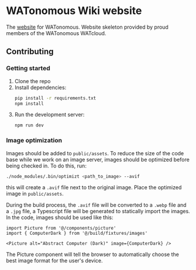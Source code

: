 # WATonomous Wiki website

The [website](https://wiki.watonomous.ca) for WATonomous. Website skeleton provided by proud members of the WATonomous WATcloud.

## Contributing

### Getting started

1. Clone the repo
2. Install dependencies:
    ```bash
    pip install -r requirements.txt
    npm install
    ```
3. Run the development server:
    ```bash
    npm run dev
    ```

### Image optimization

Images should be added to `public/assets`. To reduce the size of the code base while we work on an image server, images should be optimized before being checked in. To do this, run:

```bash
./node_modules/.bin/optimizt <path_to_image> --avif
```

this will create a `.avif` file next to the original image. Place the optimized image in `public/assets`.

During the build process, the `.avif` file will be converted to a `.webp` file and a `.jpg` file, a Typescript file will be generated to
statically import the images. In the code, images should be used like this:

```tsx
import Picture from '@/components/picture'
import { ComputerDark } from '@/build/fixtures/images'

<Picture alt="Abstract Computer (Dark)" image={ComputerDark} />
```

The Picture component will tell the browser to automatically choose the best image format for the user's device.
